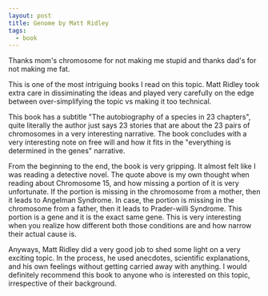 ```yaml
---
layout: post
title: Genome by Matt Ridley
tags:
  - book
---
```


<div class="message"> 
Thanks mom's chromosome for not making me stupid and thanks dad's for
not making me fat.
</div>


This is one of the most intriguing books I read on this topic.
Matt Ridley took extra care in dissiminating the ideas and played very carefully
on the edge between over-simplifying the topic vs making it too technical.

This book has a subtitle "The autobiography of a species in 23 chapters", quite literally
the author just says 23 stories that are about the 23 pairs of chromosomes in a very interesting
narrative. The book concludes with a very interesting note on free will and how it fits in the
"everything is determined in the genes" narrative.

From the beginning to the end, the book is very gripping. It almost felt like I was reading a
detective novel. The quote above is my own thought when reading about Chromosome 15, and how missing
a portion of it is very unfortunate. If the portion is missing in the chromosome from a mother, then
it leads to Angelman Syndrome. In case, the portion is missing in the chromosome from a father, then it
leads to Prader-willi Syndrome. This portion is a gene and it is the exact same gene. This is very interesting
when you realize how different both those conditions are and how narrow their actual cause is.

Anyways, Matt Ridley did a very good job to shed some light on a very exciting topic. In the process,
he used anecdotes, scientific explanations, and his own feelings without getting carried away with anything.
I would definitely recommend this book to anyone who is interested on this topic, irrespective of their background.
